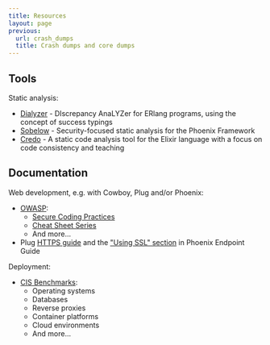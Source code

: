 ```yaml
---
title: Resources
layout: page
previous:
  url: crash_dumps
  title: Crash dumps and core dumps
---
```


## Tools

Static analysis:

* [Dialyzer](https://erlang.org/doc/apps/dialyzer/index.html) - DIscrepancy AnaLYZer for ERlang programs, using the concept of success typings
* [Sobelow](https://github.com/nccgroup/sobelow) - Security-focused static analysis for the Phoenix Framework
* [Credo](https://github.com/rrrene/credo) - A static code analysis tool for the Elixir language with a focus on code consistency and teaching

## Documentation

Web development, e.g. with Cowboy, Plug and/or Phoenix:

* [OWASP](https://www.owasp.org/):
  * [Secure Coding Practices](https://www.owasp.org/index.php/OWASP_Secure_Coding_Practices_-_Quick_Reference_Guide)
  * [Cheat Sheet Series](https://cheatsheetseries.owasp.org)
  * And more...
* Plug [HTTPS guide](https://hexdocs.pm/plug/https.html) and the ["Using SSL" section](https://hexdocs.pm/phoenix/endpoint.html#using-ssl) in Phoenix Endpoint Guide

Deployment:

* [CIS Benchmarks](https://www.cisecurity.org/cis-benchmarks/):
  * Operating systems
  * Databases
  * Reverse proxies
  * Container platforms
  * Cloud environments
  * And more...
